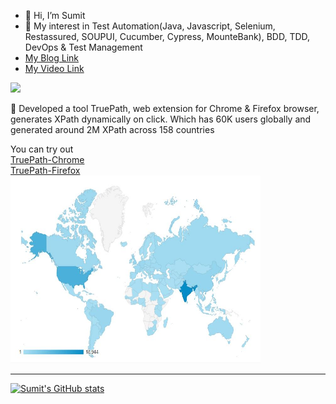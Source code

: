 - 👋 Hi, I’m Sumit
- 👀 My interest in Test Automation(Java, Javascript, Selenium, Restassured, SOUPUI, Cucumber, Cypress, MounteBank), BDD, TDD, DevOps & Test Management
- [My Blog Link](https://timus-4ever.medium.com/) 
- [My Video Link](https://www.youtube.com/channel/UCU9PC-znisa8r0G8pOiX8vg)

![](https://komarev.com/ghpvc/?username=gsumit1)  

:rocket: Developed a tool TruePath, web extension for Chrome & Firefox browser, generates XPath dynamically on click. 
Which has 60K users globally and generated around 2M XPath across 158 countries   

You can try out     
[TruePath-Chrome](https://chrome.google.com/webstore/detail/truepath/mgjhkhhbkkldiihlajcnlfchfcmhipmn?hl=en)  
[TruePath-Firefox](https://addons.mozilla.org/en-US/firefox/addon/truepath/)  
<img src="https://github.com/gsumit1/gsumit1/blob/main/world.JPG" width="400" height="300">

-----------------------------
[![Sumit's GitHub stats](https://github-readme-stats.vercel.app/api?username=gsumit1)](https://github-readme-stats.vercel.app/api?username=gsumit1&theme=radical)

<!---![image](https://github.com/gsumit1/gsumit1/blob/main/world.JPG)--->
<!---
gsumit1/gsumit1 is a ✨ special ✨ repository because its `README.md` (this file) appears on your GitHub profile.
You can click the Preview link to take a look at your changes.
--->
